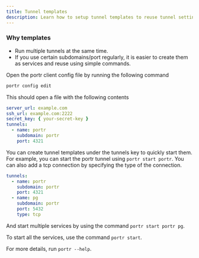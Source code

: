 ```yaml
---
title: Tunnel templates
description: Learn how to setup tunnel templates to reuse tunnel settings
---
```


### Why templates

- Run multiple tunnels at the same time.
- If you use certain subdomains/port regularly, it is easier to create them as services and reuse using simple commands.

Open the portr client config file by running the following command

```bash
portr config edit
```

This should open a file with the following contents

```yaml
server_url: example.com
ssh_url: example.com:2222
secret_key: { your-secret-key }
tunnels:
  - name: portr
    subdomain: portr
    port: 4321
```

You can create tunnel templates under the tunnels key to quickly start them.
For example, you can start the portr tunnel using `portr start portr`. You can also add a tcp connection by specifying the type of the connection.

```yaml
tunnels:
  - name: portr
    subdomain: portr
    port: 4321
  - name: pg
    subdomain: portr
    port: 5432
    type: tcp
```

And start multiple services by using the command `portr start portr pg`.

To start all the services, use the command `portr start`.

For more details, run `portr --help`.

